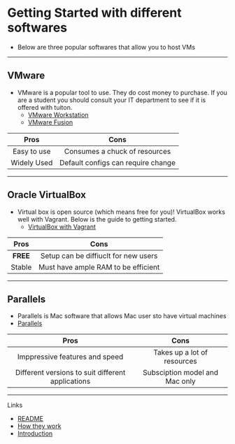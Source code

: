 # Getting Started with different softwares
* Below are three popular softwares that allow you to host VMs
---

## VMware
* VMware is a popular tool to use. They do cost money to purchase. If you are a student you should consult your IT department to see if it is offered with tuiton.
  * [VMware Workstation](https://www.vmware.com/products/workstation-pro.html)
  * [VMware Fusion](https://www.vmware.com/products/fusion.html)

| Pros          | Cons          | 
|:-------------:|:-------------:|
| Easy to use   | Consumes a chuck of resources |
| Widely Used   | Default configs can require change     |  

---

## Oracle VirtualBox
* Virtual box is open source (which means free for you)! VirtualBox works well with Vagrant. Below is the guide to getting started.
  * [VirtualBox with Vagrant](https://medium.com/@AnnaJS15/getting-started-with-virtualbox-and-vagrant-8d98aa271d2a)
  
| Pros          | Cons          | 
|:-------------:|:-------------:|
| **FREE**      | Setup can be diffiuclt for new users |
| Stable        | Must have ample RAM to be efficient  |  

---

## Parallels 
* Parallels is Mac software that allows Mac user sto have virtual machines
 * [Parallels](https://www.parallels.com/)
 
| Pros          | Cons          | 
|:-------------:|:-------------:|
| Imppressive features and speed     | Takes up a lot of resources |
| Different versions to suit different applications | Subsciption model and Mac only  |  

---

Links
* [README](README.md)
* [How they work](How.md)
* [Introduction](Intro.md)
 
